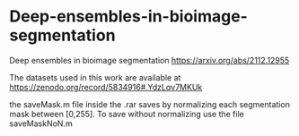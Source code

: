 # Deep-ensembles-in-bioimage-segmentation
Deep ensembles in bioimage segmentation
https://arxiv.org/abs/2112.12955

The datasets used in this work are available at https://zenodo.org/record/5834916#.YdzLqv7MKUk

the saveMask.m file inside the .rar saves by normalizing each segmentation mask between [0,255]. To save without normalizing use the file saveMaskNoN.m
